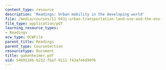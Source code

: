 ```yaml
---
content_type: resource
description: 'Readings: Urban mobility in the developing world'
file: /media/courses/11-943j-urban-transportation-land-use-and-the-environment-spring-2002/5469118bb232fba79111f43afe6d99f6_gakenheimer.pdf
file_type: application/pdf
learning_resource_types:
- Readings
ocw_type: OCWFile
parent_title: Readings
parent_type: CourseSection
resourcetype: Document
title: gakenheimer.pdf
uid: 5469118b-b232-fba7-9111-f43afe6d99f6
---
```

